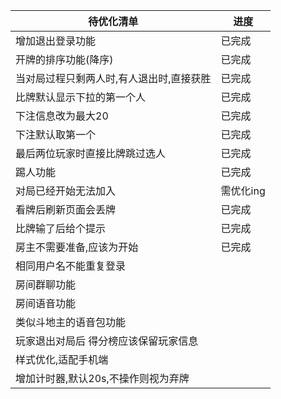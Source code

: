 | 待优化清单                 | 进度     |
|-----------------------|--------|
| 增加退出登录功能              | 已完成    |
| 开牌的排序功能(降序)           | 已完成    |
| 当对局过程只剩两人时,有人退出时,直接获胜 | 已完成    |
| 比牌默认显示下拉的第一个人         | 已完成    |
| 下注信息改为最大20            | 已完成    |
| 下注默认取第一个              | 已完成    |
| 最后两位玩家时直接比牌跳过选人       | 已完成    |
| 踢人功能                  | 已完成    |
| 对局已经开始无法加入            | 需优化ing |
| 看牌后刷新页面会丢牌            | 已完成    |
| 比牌输了后给个提示             |    已完成    |
| 房主不需要准备,应该为开始         |   已完成     |
| 相同用户名不能重复登录           |        |
| 房间群聊功能                |        |
| 房间语音功能                |        |
| 类似斗地主的语音包功能           |        |
| 玩家退出对局后 得分榜应该保留玩家信息   |        |
| 样式优化,适配手机端            |        |
| 增加计时器,默认20s,不操作则视为弃牌  |        |

